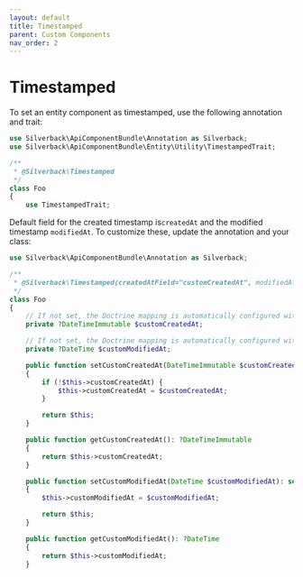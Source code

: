 ```yaml
---
layout: default
title: Timestamped
parent: Custom Components
nav_order: 2
---
```

# Timestamped

To set an entity component as timestamped, use the following annotation and trait:

```php
use Silverback\ApiComponentBundle\Annotation as Silverback;
use Silverback\ApiComponentBundle\Entity\Utility\TimestampedTrait;

/**
 * @Silverback\Timestamped
 */
class Foo
{
    use TimestampedTrait;
```

Default field for the created timestamp is`createdAt` and the modified timestamp `modifiedAt`. To customize these, update the annotation and your class:


```php
use Silverback\ApiComponentBundle\Annotation as Silverback;

/**
 * @Silverback\Timestamped(createdAtField="customCreatedAt", modifiedAtField="customModifiedAt")
 */
class Foo
{
    // If not set, the Doctrine mapping is automatically configured with type="datetime_immutable" not nullable
    private ?DateTimeImmutable $customCreatedAt;

    // If not set, the Doctrine mapping is automatically configured with type="datetime" not nullable
    private ?DateTime $customModifiedAt;

    public function setCustomCreatedAt(DateTimeImmutable $customCreatedAt): self
    {
        if (!$this->customCreatedAt) {
            $this->customCreatedAt = $customCreatedAt;
        }

        return $this;
    }

    public function getCustomCreatedAt(): ?DateTimeImmutable
    {
        return $this->customCreatedAt;
    }

    public function setCustomModifiedAt(DateTime $customModifiedAt): self
    {
        $this->customModifiedAt = $customModifiedAt;

        return $this;
    }

    public function getCustomModifiedAt(): ?DateTime
    {
        return $this->customModifiedAt;
    }
```
